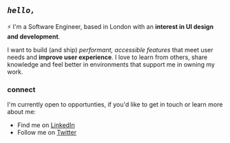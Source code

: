 ## *`hello,`*


⚡ I'm a Software Engineer, based in London with an **interest in UI design and development**. 


I want to build (and ship) *performant, accessible features* that meet user needs and **improve user experience**. I love to learn from others, share knowledge and feel better in environments that support me in owning my work.

### connect

I'm currently open to opportunties, if you'd like to get in touch or learn more about me:
  - Find me on [LinkedIn](https://www.linkedin.com/in/leah-morris/)
  - Follow me on [Twitter](https://twitter.com/leahloading)

<!-- add section for blog-->

<!--
**leahloading/leahloading** is a ✨ _special_ ✨ repository because its `README.md` (this file) appears on your GitHub profile.

Here are some ideas to get you started:

- 🔭 I’m currently working on ...
- 🌱 I’m currently learning ...
- 👯 I’m looking to collaborate on ...
- 🤔 I’m looking for help with ...
- 💬 Ask me about ...
- 📫 How to reach me: ...
- 😄 Pronouns: ...
- ⚡ Fun fact: ...
-->
